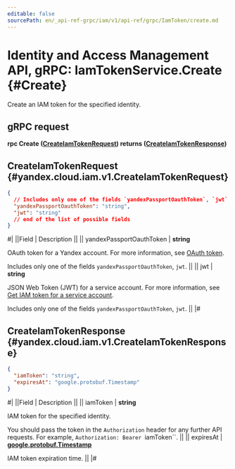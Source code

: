 ```yaml
---
editable: false
sourcePath: en/_api-ref-grpc/iam/v1/api-ref/grpc/IamToken/create.md
---
```


# Identity and Access Management API, gRPC: IamTokenService.Create {#Create}

Create an IAM token for the specified identity.

## gRPC request

**rpc Create ([CreateIamTokenRequest](#yandex.cloud.iam.v1.CreateIamTokenRequest)) returns ([CreateIamTokenResponse](#yandex.cloud.iam.v1.CreateIamTokenResponse))**

## CreateIamTokenRequest {#yandex.cloud.iam.v1.CreateIamTokenRequest}

```json
{
  // Includes only one of the fields `yandexPassportOauthToken`, `jwt`
  "yandexPassportOauthToken": "string",
  "jwt": "string"
  // end of the list of possible fields
}
```

#|
||Field | Description ||
|| yandexPassportOauthToken | **string**

OAuth token for a Yandex account.
For more information, see [OAuth token](/docs/iam/concepts/authorization/oauth-token).

Includes only one of the fields `yandexPassportOauthToken`, `jwt`. ||
|| jwt | **string**

JSON Web Token (JWT) for a service account.
For more information, see [Get IAM token for a service account](/docs/iam/operations/iam-token/create-for-sa).

Includes only one of the fields `yandexPassportOauthToken`, `jwt`. ||
|#

## CreateIamTokenResponse {#yandex.cloud.iam.v1.CreateIamTokenResponse}

```json
{
  "iamToken": "string",
  "expiresAt": "google.protobuf.Timestamp"
}
```

#|
||Field | Description ||
|| iamToken | **string**

IAM token for the specified identity.

You should pass the token in the `Authorization` header for any further API requests.
For example, `Authorization: Bearer `iamToken``. ||
|| expiresAt | **[google.protobuf.Timestamp](https://developers.google.com/protocol-buffers/docs/reference/google.protobuf#timestamp)**

IAM token expiration time. ||
|#